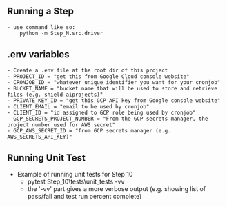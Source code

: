## Running a Step
    - use command like so:
        python -m Step_N.src.driver


## .env variables
    - Create a .env file at the root dir of this project
    - PROJECT_ID = "get this from Google Cloud console website"
    - CRONJOB_ID = "whatever unique identifier you want for your cronjob"
    - BUCKET_NAME = "bucket name that will be used to store and retrieve files (e.g. shield-aiprojects)"
    - PRIVATE_KEY_ID = "get this GCP API key from Google console website"
    - CLIENT_EMAIL = "email to be used by cronjob"
    - CLIENT_ID = "id assigned to GCP role being used by cronjob"
    - GCP_SECRETS_PROJECT_NUMBER = "From the GCP secrets manager, the project number used for AWS secret"
    - GCP_AWS_SECRET_ID = "from GCP secrets manager (e.g. AWS_SECRETS_API_KEY)"


## Running Unit Test
- Example of running unit tests for Step 10
    - pytest Step_10\tests\unit_tests -vv
    - the '-vv' part gives a more verbose output (e.g. showing list of pass/fail and test run percent complete)
